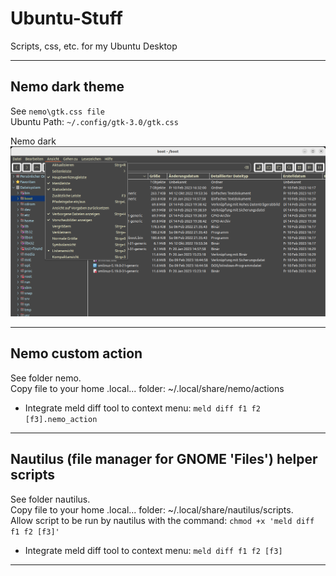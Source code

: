 # Ubuntu-Stuff
Scripts, css, etc. for my Ubuntu Desktop

***
## Nemo dark theme
See ``nemo\gtk.css file``\
Ubuntu Path: ``~/.config/gtk-3.0/gtk.css``

Nemo dark
![Nemo dark](./img/NemoDark.png)

***
## Nemo custom action
See folder nemo.\
Copy file to your home .local... folder: ~/.local/share/nemo/actions
- Integrate meld diff tool to context menu: ``meld diff f1 f2 [f3].nemo_action``

***
## Nautilus (file manager for GNOME 'Files') helper scripts
See folder nautilus.\
Copy file to your home .local... folder: ~/.local/share/nautilus/scripts.\
Allow script to be run by nautilus with the command: ``chmod +x 'meld diff f1 f2 [f3]'`` 
- Integrate meld diff tool to context menu: ``meld diff f1 f2 [f3]``

***